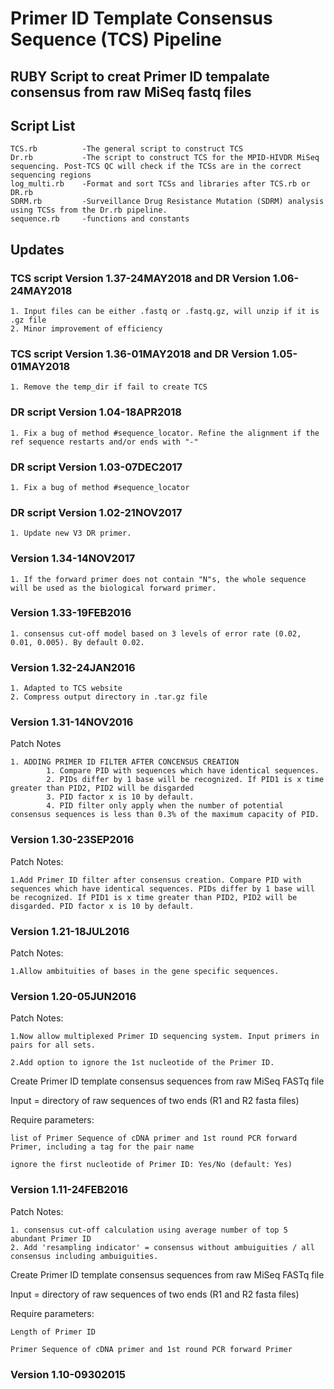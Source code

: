 # Primer ID Template Consensus Sequence (TCS) Pipeline

## **RUBY Script to creat Primer ID tempalate consensus from raw MiSeq fastq files**

## Script List

    TCS.rb          -The general script to construct TCS
    Dr.rb           -The script to construct TCS for the MPID-HIVDR MiSeq sequencing. Post-TCS QC will check if the TCSs are in the correct sequencing regions
    log_multi.rb    -Format and sort TCSs and libraries after TCS.rb or DR.rb
    SDRM.rb         -Surveillance Drug Resistance Mutation (SDRM) analysis using TCSs from the Dr.rb pipeline.
    sequence.rb     -functions and constants
    
## Updates

### TCS script Version 1.37-24MAY2018 and DR Version 1.06-24MAY2018
	
	1. Input files can be either .fastq or .fastq.gz, will unzip if it is .gz file
	2. Minor improvement of efficiency


### TCS script Version 1.36-01MAY2018 and DR Version 1.05-01MAY2018

	1. Remove the temp_dir if fail to create TCS

### DR script Version 1.04-18APR2018

	1. Fix a bug of method #sequence_locator. Refine the alignment if the ref sequence restarts and/or ends with "-"


### DR script Version 1.03-07DEC2017

	1. Fix a bug of method #sequence_locator

### DR script Version 1.02-21NOV2017

	1. Update new V3 DR primer. 

### Version 1.34-14NOV2017

	1. If the forward primer does not contain "N"s, the whole sequence will be used as the biological forward primer. 

### Version 1.33-19FEB2016

	1. consensus cut-off model based on 3 levels of error rate (0.02, 0.01, 0.005). By default 0.02. 


### Version 1.32-24JAN2016

	1. Adapted to TCS website
	2. Compress output directory in .tar.gz file


### Version 1.31-14NOV2016
Patch Notes

	1. ADDING PRIMER ID FILTER AFTER CONCENSUS CREATION
        	1. Compare PID with sequences which have identical sequences.
        	2. PIDs differ by 1 base will be recognized. If PID1 is x time greater than PID2, PID2 will be disgarded
        	3. PID factor x is 10 by default.
       		4. PID filter only apply when the number of potential consensus sequences is less than 0.3% of the maximum capacity of PID. 

### Version 1.30-23SEP2016
Patch Notes:

    1.Add Primer ID filter after consensus creation. Compare PID with sequences which have identical sequences. PIDs differ by 1 base will be recognized. If PID1 is x time greater than PID2, PID2 will be disgarded. PID factor x is 10 by default. 

### Version 1.21-18JUL2016
Patch Notes:

    1.Allow ambituities of bases in the gene specific sequences. 

### Version 1.20-05JUN2016
Patch Notes:

    1.Now allow multiplexed Primer ID sequencing system. Input primers in pairs for all sets.
    
    2.Add option to ignore the 1st nucleotide of the Primer ID. 

Create Primer ID template consensus sequences from raw MiSeq FASTq file

Input = directory of raw sequences of two ends (R1 and R2 fasta files)

Require parameters:

    list of Primer Sequence of cDNA primer and 1st round PCR forward Primer, including a tag for the pair name
    
    ignore the first nucleotide of Primer ID: Yes/No (default: Yes)



### Version 1.11-24FEB2016
Patch Notes:

    1. consensus cut-off calculation using average number of top 5 abundant Primer ID
    2. Add 'resampling indicator' = consensus without ambuiguities / all consensus including ambuiguities.

Create Primer ID template consensus sequences from raw MiSeq FASTq file

Input = directory of raw sequences of two ends (R1 and R2 fasta files)

Require parameters:

    Length of Primer ID
  
    Primer Sequence of cDNA primer and 1st round PCR forward Primer


### Version 1.10-09302015
